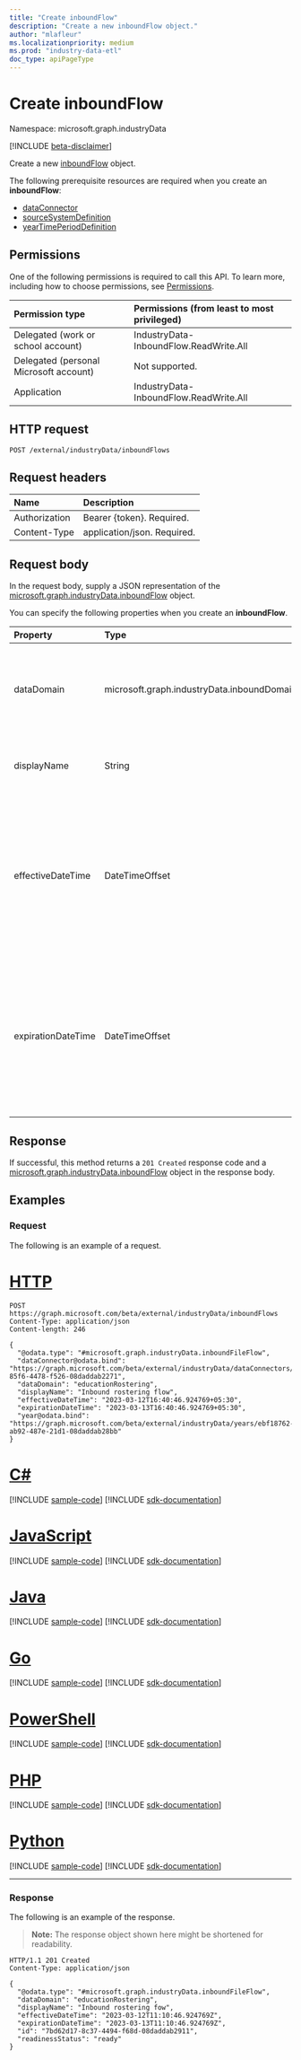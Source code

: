 ```yaml
---
title: "Create inboundFlow"
description: "Create a new inboundFlow object."
author: "mlafleur"
ms.localizationpriority: medium
ms.prod: "industry-data-etl"
doc_type: apiPageType
---
```


# Create inboundFlow

Namespace: microsoft.graph.industryData

[!INCLUDE [beta-disclaimer](../../includes/beta-disclaimer.md)]

Create a new [inboundFlow](../resources/industrydata-inboundflow.md) object.

The following prerequisite resources are required when you create an **inboundFlow**:

- [dataConnector](../resources/industrydata-industrydataconnector.md)
- [sourceSystemDefinition](../resources/industrydata-sourcesystemdefinition.md)
- [yearTimePeriodDefinition](../resources/industrydata-yeartimeperioddefinition.md)

## Permissions

One of the following permissions is required to call this API. To learn more, including how to choose permissions, see [Permissions](/graph/permissions-reference).

| Permission type                        | Permissions (from least to most privileged) |
| :------------------------------------- | :------------------------------------------ |
| Delegated (work or school account)     | IndustryData-InboundFlow.ReadWrite.All      |
| Delegated (personal Microsoft account) | Not supported.                              |
| Application                            | IndustryData-InboundFlow.ReadWrite.All      |

## HTTP request

<!-- {
  "blockType": "ignored"
}
-->

```http
POST /external/industryData/inboundFlows
```

## Request headers

| Name          | Description                 |
| :------------ | :-------------------------- |
| Authorization | Bearer {token}. Required.   |
| Content-Type  | application/json. Required. |

## Request body

In the request body, supply a JSON representation of the [microsoft.graph.industryData.inboundFlow](../resources/industrydata-inboundflow.md) object.

You can specify the following properties when you create an **inboundFlow**.

| Property           | Type           | Description                                                                                                                                                                                                                                          |
| :----------------- | :------------- | :--------------------------------------------------------------------------------------------------------------------------------------------------------------------------------------------------------------------------------------------------- |
| dataDomain         | microsoft.graph.industryData.inboundDomain  | The broad category of data that is being imported by this flow. The possible values are: `educationRostering`, `unknownFutureValue`. Required.                                                                                                       |
| displayName        | String         | The name of the process. Inherited from [industryDataActivity](../resources/industrydata-industrydataactivity.md). Required.                                                                                                                         |
| effectiveDateTime  | DateTimeOffset | The start of the time window when the flow is allowed to run. The Timestamp type represents date and time information using ISO 8601 format and is always in UTC time. For example, midnight UTC on Jan 1, 2014 is `2014-01-01T00:00:00Z`. Required. |
| expirationDateTime | DateTimeOffset | The end of the time window when the flow is allowed to run. The Timestamp type represents date and time information using ISO 8601 format and is always in UTC time. For example, midnight UTC on Jan 1, 2014 is `2014-01-01T00:00:00Z`. Optional.   |

## Response

If successful, this method returns a `201 Created` response code and a [microsoft.graph.industryData.inboundFlow](../resources/industrydata-inboundflow.md) object in the response body.

## Examples

### Request

The following is an example of a request.

# [HTTP](#tab/http)
<!-- {
  "blockType": "request",
  "name": "create_inboundflow_from_inboundFlows"
}
-->

```http
POST https://graph.microsoft.com/beta/external/industryData/inboundFlows
Content-Type: application/json
Content-length: 246

{
  "@odata.type": "#microsoft.graph.industryData.inboundFileFlow",
  "dataConnector@odata.bind": "https://graph.microsoft.com/beta/external/industryData/dataConnectors/51dca0a0-85f6-4478-f526-08daddab2271",
  "dataDomain": "educationRostering",
  "displayName": "Inbound rostering flow",
  "effectiveDateTime": "2023-03-12T16:40:46.924769+05:30",
  "expirationDateTime": "2023-03-13T16:40:46.924769+05:30",
  "year@odata.bind": "https://graph.microsoft.com/beta/external/industryData/years/ebf18762-ab92-487e-21d1-08daddab28bb"
}
```

# [C#](#tab/csharp)
[!INCLUDE [sample-code](../includes/snippets/csharp/create-inboundflow-from-inboundflows-csharp-snippets.md)]
[!INCLUDE [sdk-documentation](../includes/snippets/snippets-sdk-documentation-link.md)]

# [JavaScript](#tab/javascript)
[!INCLUDE [sample-code](../includes/snippets/javascript/create-inboundflow-from-inboundflows-javascript-snippets.md)]
[!INCLUDE [sdk-documentation](../includes/snippets/snippets-sdk-documentation-link.md)]

# [Java](#tab/java)
[!INCLUDE [sample-code](../includes/snippets/java/create-inboundflow-from-inboundflows-java-snippets.md)]
[!INCLUDE [sdk-documentation](../includes/snippets/snippets-sdk-documentation-link.md)]

# [Go](#tab/go)
[!INCLUDE [sample-code](../includes/snippets/go/create-inboundflow-from-inboundflows-go-snippets.md)]
[!INCLUDE [sdk-documentation](../includes/snippets/snippets-sdk-documentation-link.md)]

# [PowerShell](#tab/powershell)
[!INCLUDE [sample-code](../includes/snippets/powershell/create-inboundflow-from-inboundflows-powershell-snippets.md)]
[!INCLUDE [sdk-documentation](../includes/snippets/snippets-sdk-documentation-link.md)]

# [PHP](#tab/php)
[!INCLUDE [sample-code](../includes/snippets/php/create-inboundflow-from-inboundflows-php-snippets.md)]
[!INCLUDE [sdk-documentation](../includes/snippets/snippets-sdk-documentation-link.md)]

# [Python](#tab/python)
[!INCLUDE [sample-code](../includes/snippets/python/create-inboundflow-from-inboundflows-python-snippets.md)]
[!INCLUDE [sdk-documentation](../includes/snippets/snippets-sdk-documentation-link.md)]

---

### Response

The following is an example of the response.

> **Note:** The response object shown here might be shortened for readability.

<!-- {
  "blockType": "response",
  "truncated": true,
  "@odata.type": "microsoft.graph.industryData.inboundFlow"
}
-->

```http
HTTP/1.1 201 Created
Content-Type: application/json

{
  "@odata.type": "#microsoft.graph.industryData.inboundFileFlow",
  "dataDomain": "educationRostering",
  "displayName": "Inbound rostering fow",
  "effectiveDateTime": "2023-03-12T11:10:46.924769Z",
  "expirationDateTime": "2023-03-13T11:10:46.924769Z",
  "id": "7bd62d17-8c37-4494-f68d-08daddab2911",
  "readinessStatus": "ready"
}
```
